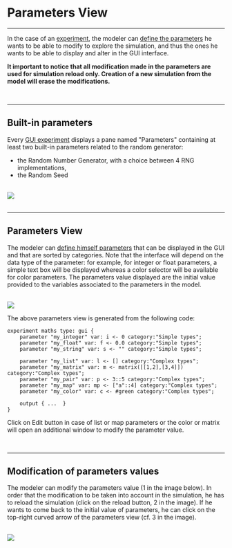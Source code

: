 # Parameters View

---

In the case of an [experiment](G__DefiningExperiments.md), the modeler can [define the parameters](G__DefiningParameters.md) he wants to be able to modify to explore the simulation, and thus the ones he wants to be able to display and alter in the GUI interface.

**It important to notice that all modification made in the parameters are used for simulation reload only. Creation of a new simulation from the model will erase the modifications.**


<br />

---

## Built-in parameters
Every [GUI experiment](G__DefiningExperiments.md) displays a pane named "Parameters" containing at least two built-in parameters related to the random generator:
  * the Random Number Generator, with a choice between 4 RNG implementations,
  * the Random Seed

<br />
<img src='https://gama-platform.googlecode.com/svn/wiki/images/experiments/parameters_built_in.png' /> <br />

<br />

---

## Parameters View
The modeler can [define himself parameters](G__DefiningParameters.md) that can be displayed in the GUI and that are sorted by categories. Note that the interface will depend on the data type of the parameter: for example, for integer or float parameters, a simple text box will be displayed whereas a color selector will be available for color parameters. The parameters value displayed are the initial value provided to the variables associated to the parameters in the model.

<br />
<img src='https://gama-platform.googlecode.com/svn/wiki/images/experiments/parameters.png' /> <br />

The above parameters view is generated from the following code:
```
experiment maths type: gui {
	parameter "my_integer" var: i <- 0 category:"Simple types";
	parameter "my_float" var: f <- 0.0 category:"Simple types";
	parameter "my_string" var: s <- "" category:"Simple types";

	parameter "my_list" var: l <- [] category:"Complex types";
	parameter "my_matrix" var: m <- matrix([[1,2],[3,4]]) category:"Complex types";
	parameter "my_pair" var: p <- 3::5 category:"Complex types";
	parameter "my_map" var: mp <- ["a"::4] category:"Complex types";
	parameter "my_color" var: c <- #green category:"Complex types";

	output { ...  }
}
```
Click on Edit button in case of list or map parameters or the color or matrix will open an additional window to modify the parameter value.

<br />

---

## Modification of parameters values

The modeler can modify the parameters value (1 in the image below). In order that the modification to be taken into account in the simulation, he has to reload the simulation (click on the reload button, 2 in the image).
If he wants to come back to the initial value of parameters, he can click on the top-right curved arrow of the parameters view (cf. 3 in the image).


<br />
<img src='https://gama-platform.googlecode.com/svn/wiki/images/experiments/parameters_modifications.png' /> <br />